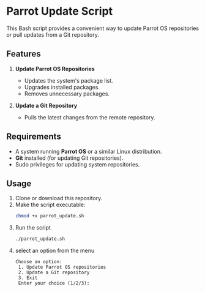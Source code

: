# Parrot Update Script

This Bash script provides a convenient way to update Parrot OS repositories or pull updates from a Git repository. 

## Features
1. **Update Parrot OS Repositories**
   - Updates the system's package list.
   - Upgrades installed packages.
   - Removes unnecessary packages.
   
2. **Update a Git Repository**
   - Pulls the latest changes from the remote repository.

## Requirements
- A system running **Parrot OS** or a similar Linux distribution.
- **Git** installed (for updating Git repositories).
- Sudo privileges for updating system repositories.

## Usage
1. Clone or download this repository.
2. Make the script executable:
   ```bash
   chmod +x parrot_update.sh
3. Run the script
   ```bash
   ./parrot_update.sh
4. select an option from the menu
   ```
   Choose an option:
    1. Update Parrot OS repositories
    2. Update a Git repository
    3. Exit
    Enter your choice (1/2/3):
  ```

